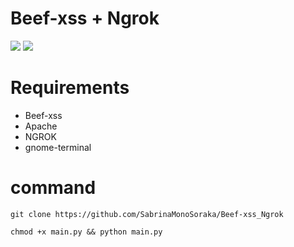 <h1>Beef-xss + Ngrok</h1>

<img src="https://cdn.discordapp.com/attachments/581170733565214731/933521800283947058/Captura_de_tela1.png">
<img src="https://cdn.discordapp.com/attachments/581170733565214731/933521800619499581/Captura_de_tela2.png">

# Requirements
- Beef-xss
- Apache
- NGROK
- gnome-terminal

# command

```
git clone https://github.com/SabrinaMonoSoraka/Beef-xss_Ngrok
```

```
chmod +x main.py && python main.py
```

